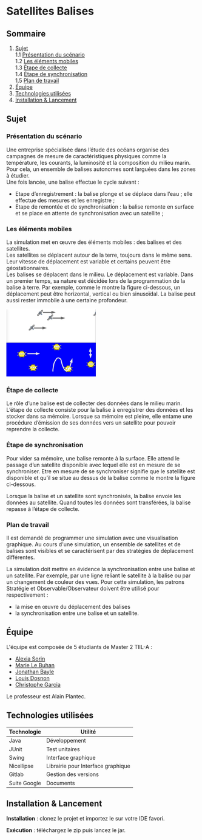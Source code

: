 # Satellites Balises

## Sommaire

1. [Sujet](#sujet) \
    1.1 [Présentation du scénario](#presentation-du-scenario) \
    1.2 [Les éléments mobiles](#les-elements-mobiles) \
    1.3 [Étape de collecte](#etape-de-collecte) \
    1.4 [Étape de synchronisation](#etape-de-synchronisation) \
    1.5 [Plan de travail](#plan-de-travail)
1. [Équipe](#equipe)
1. [Technologies utilisées](#technologies-utilisees)
1. [Installation & Lancement](#installation-&-lancement)

## Sujet

### Présentation du scénario

Une entreprise spécialisée dans l’étude des océans organise des campagnes de mesure de caractéristiques physiques comme la température, les courants, la luminosité et la composition du milieu marin. Pour cela, un ensemble de balises autonomes sont larguées dans les zones à étudier. \
Une fois lancée, une balise effectue le cycle suivant :
- Etape d’enregistrement : la balise plonge et se déplace dans l’eau ; elle effectue des mesures
et les enregistre ;
- Etape de remontée et de synchronisation : la balise remonte en surface et se place en attente
de synchronisation avec un satellite ;

### Les éléments mobiles

La simulation met en œuvre des éléments mobiles : des balises et des satellites. \
Les satellites se déplacent autour de la terre, toujours dans le même sens. Leur vitesse de déplacement est variable et certains peuvent être géostationnaires. \
Les balises se déplacent dans le milieu. Le déplacement est variable. Dans un premier temps, sa nature est décidée lors de la programmation de la balise à terre. Par exemple, comme le montre la figure ci-dessous, un déplacement peut être horizontal, vertical ou bien sinusoïdal. La balise peut aussi rester immobile à une certaine profondeur.

![Exemple de déplacement des éléments mobiles](image.png)

### Étape de collecte

Le rôle d’une balise est de collecter des données dans le milieu marin. L’étape de collecte consiste pour la balise à enregistrer des données et les stocker dans sa mémoire. Lorsque sa mémoire est pleine, elle entame une procédure d’émission de ses données vers un satellite pour pouvoir reprendre la collecte.

### Étape de synchronisation

Pour vider sa mémoire, une balise remonte à la surface. Elle attend le passage d’un satellite disponible avec lequel elle est en mesure de se synchroniser. Etre en mesure de se synchroniser signifie que le satellite est disponible et qu’il se situe au dessus de la balise comme le montre la figure ci-dessous.

Lorsque la balise et un satellite sont synchronisés, la balise envoie les données au satellite. Quand toutes les données sont transférées, la balise repasse à l’étape de collecte.

### Plan de travail

Il est demandé de programmer une simulation avec une visualisation graphique. Au cours d'une simulation, un ensemble de satellites et de balises sont visibles et se caractérisent par des stratégies
de déplacement différentes.

La simulation doit mettre en évidence la synchronisation entre une balise et un satellite. Par exemple, par une ligne reliant le satellite à la balise ou par un changement de couleur des vues. Pour cette simulation, les patrons Stratégie et Observable/Observateur doivent être utilisé pour respectivement :
- la mise en œuvre du déplacement des balises
- la synchronisation entre une balise et un satellite.

## Équipe 

L'équipe est composée de 5 étudiants de Master 2 TIIL-A : 
- [Alexia Sorin](https://gitlab.com/asorin.alexia)
- [Marie Le Buhan](https://gitlab.com/marie.lebuhan)
- [Jonathan Bayle](https://gitlab.com/Sifey)
- [Louis Dosnon](https://gitlab.com/louisdosnon)
- [Christophe Garcia](https://gitlab.com/G.Christophe)

Le professeur est Alain Plantec.

## Technologies utilisées

| Technologie | Utilité | 
|-----------|-----------|
| Java | Développement |
| JUnit | Test unitaires |
| Swing | Interface graphique |
| Nicellipse | Librairie pour Interface graphique |
| Gitlab | Gestion des versions |
| Suite Google | Documents |

## Installation & Lancement

**Installation** : clonez le projet et importez le sur votre IDE favori.

**Exécution** : téléchargez le zip puis lancez le jar.